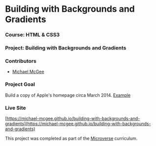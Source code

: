 # Building with Backgrounds and Gradients

### Course: HTML & CSS3
### Project: Building with Backgrounds and Gradients
### Contributors
* [Michael McGee](https://github.com/michael-mcgee)
### Project Goal
Build a copy of Apple's homepage circa March 2014. [Example](https://web.archive.org/web/20140301004610/http://www.apple.com/)
### Live Site
[https://michael-mcgee.github.io/building-with-backgrounds-and-gradients](https://michael-mcgee.github.io/building-with-backgrounds-and-gradients)

This project was completed as part of the [Microverse](https://www.microverse.org/) curriculum.
